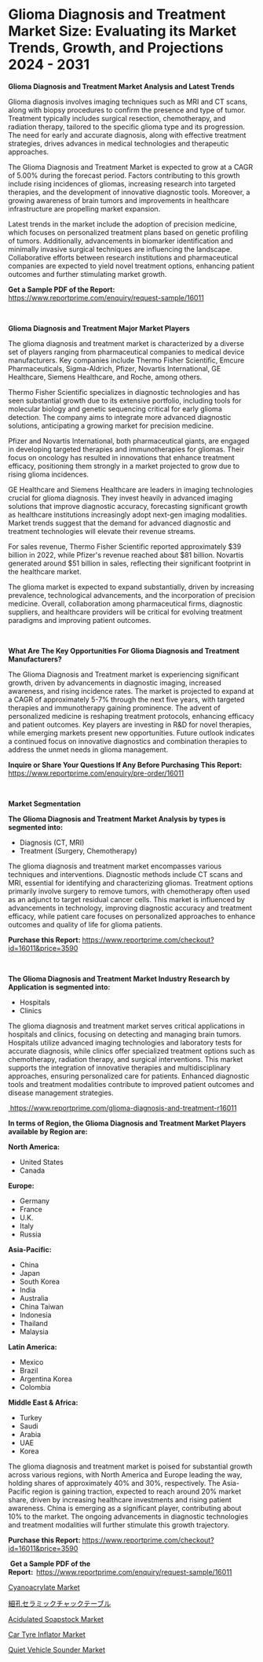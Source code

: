 <p><h1>Glioma Diagnosis and Treatment Market Size: Evaluating its Market Trends, Growth, and Projections 2024 - 2031</h1></p><p><strong>Glioma Diagnosis and Treatment Market Analysis and Latest Trends</strong></p>
<p><p>Glioma diagnosis involves imaging techniques such as MRI and CT scans, along with biopsy procedures to confirm the presence and type of tumor. Treatment typically includes surgical resection, chemotherapy, and radiation therapy, tailored to the specific glioma type and its progression. The need for early and accurate diagnosis, along with effective treatment strategies, drives advances in medical technologies and therapeutic approaches.</p><p>The Glioma Diagnosis and Treatment Market is expected to grow at a CAGR of 5.00% during the forecast period. Factors contributing to this growth include rising incidences of gliomas, increasing research into targeted therapies, and the development of innovative diagnostic tools. Moreover, a growing awareness of brain tumors and improvements in healthcare infrastructure are propelling market expansion. </p><p>Latest trends in the market include the adoption of precision medicine, which focuses on personalized treatment plans based on genetic profiling of tumors. Additionally, advancements in biomarker identification and minimally invasive surgical techniques are influencing the landscape. Collaborative efforts between research institutions and pharmaceutical companies are expected to yield novel treatment options, enhancing patient outcomes and further stimulating market growth.</p></p>
<p><strong>Get a Sample PDF of the Report:&nbsp;</strong> <a href="https://www.reportprime.com/enquiry/request-sample/16011">https://www.reportprime.com/enquiry/request-sample/16011</a></p>
<p>&nbsp;</p>
<p><strong>Glioma Diagnosis and Treatment Major Market Players</strong></p>
<p><p>The glioma diagnosis and treatment market is characterized by a diverse set of players ranging from pharmaceutical companies to medical device manufacturers. Key companies include Thermo Fisher Scientific, Emcure Pharmaceuticals, Sigma-Aldrich, Pfizer, Novartis International, GE Healthcare, Siemens Healthcare, and Roche, among others.</p><p>Thermo Fisher Scientific specializes in diagnostic technologies and has seen substantial growth due to its extensive portfolio, including tools for molecular biology and genetic sequencing critical for early glioma detection. The company aims to integrate more advanced diagnostic solutions, anticipating a growing market for precision medicine.</p><p>Pfizer and Novartis International, both pharmaceutical giants, are engaged in developing targeted therapies and immunotherapies for gliomas. Their focus on oncology has resulted in innovations that enhance treatment efficacy, positioning them strongly in a market projected to grow due to rising glioma incidences.</p><p>GE Healthcare and Siemens Healthcare are leaders in imaging technologies crucial for glioma diagnosis. They invest heavily in advanced imaging solutions that improve diagnostic accuracy, forecasting significant growth as healthcare institutions increasingly adopt next-gen imaging modalities. Market trends suggest that the demand for advanced diagnostic and treatment technologies will elevate their revenue streams.</p><p>For sales revenue, Thermo Fisher Scientific reported approximately $39 billion in 2022, while Pfizer's revenue reached about $81 billion. Novartis generated around $51 billion in sales, reflecting their significant footprint in the healthcare market.</p><p>The glioma market is expected to expand substantially, driven by increasing prevalence, technological advancements, and the incorporation of precision medicine. Overall, collaboration among pharmaceutical firms, diagnostic suppliers, and healthcare providers will be critical for evolving treatment paradigms and improving patient outcomes.</p></p>
<p>&nbsp;</p>
<p><strong>What Are The Key Opportunities For Glioma Diagnosis and Treatment Manufacturers?</strong></p>
<p><p>The Glioma Diagnosis and Treatment market is experiencing significant growth, driven by advancements in diagnostic imaging, increased awareness, and rising incidence rates. The market is projected to expand at a CAGR of approximately 5-7% through the next five years, with targeted therapies and immunotherapy gaining prominence. The advent of personalized medicine is reshaping treatment protocols, enhancing efficacy and patient outcomes. Key players are investing in R&D for novel therapies, while emerging markets present new opportunities. Future outlook indicates a continued focus on innovative diagnostics and combination therapies to address the unmet needs in glioma management.</p></p>
<p><strong>Inquire or Share Your Questions If Any Before Purchasing This Report:</strong> <a href="https://www.reportprime.com/enquiry/pre-order/16011">https://www.reportprime.com/enquiry/pre-order/16011</a></p>
<p>&nbsp;</p>
<p><strong>Market Segmentation</strong></p>
<p><strong>The Glioma Diagnosis and Treatment Market Analysis by types is segmented into:</strong></p>
<p><ul><li>Diagnosis (CT, MRI)</li><li>Treatment (Surgery, Chemotherapy)</li></ul></p>
<p><p>The glioma diagnosis and treatment market encompasses various techniques and interventions. Diagnostic methods include CT scans and MRI, essential for identifying and characterizing gliomas. Treatment options primarily involve surgery to remove tumors, with chemotherapy often used as an adjunct to target residual cancer cells. This market is influenced by advancements in technology, improving diagnostic accuracy and treatment efficacy, while patient care focuses on personalized approaches to enhance outcomes and quality of life for glioma patients.</p></p>
<p><strong>Purchase this Report:&nbsp;</strong><a href="https://www.reportprime.com/checkout?id=16011&price=3590">https://www.reportprime.com/checkout?id=16011&price=3590</a></p>
<p>&nbsp;</p>
<p><strong>The Glioma Diagnosis and Treatment Market Industry Research by Application is segmented into:</strong></p>
<p><ul><li>Hospitals</li><li>Clinics</li></ul></p>
<p><p>The glioma diagnosis and treatment market serves critical applications in hospitals and clinics, focusing on detecting and managing brain tumors. Hospitals utilize advanced imaging technologies and laboratory tests for accurate diagnosis, while clinics offer specialized treatment options such as chemotherapy, radiation therapy, and surgical interventions. This market supports the integration of innovative therapies and multidisciplinary approaches, ensuring personalized care for patients. Enhanced diagnostic tools and treatment modalities contribute to improved patient outcomes and disease management strategies.</p></p>
<p><a href="https://www.reportprime.com/glioma-diagnosis-and-treatment-r16011">&nbsp;https://www.reportprime.com/glioma-diagnosis-and-treatment-r16011</a></p>
<p><strong>In terms of Region, the Glioma Diagnosis and Treatment Market Players available by Region are:</strong></p>
<p>
    <p> <strong> North America: </strong>
        <ul>
            <li>United States</li>
            <li>Canada</li>
        </ul>
        </p> 
    <p> <strong> Europe: </strong>
        <ul>
            <li>Germany</li>
            <li>France</li>
            <li>U.K.</li>
            <li>Italy</li>
            <li>Russia</li>
        </ul>
        </p> 
    <p> <strong> Asia-Pacific: </strong>
        <ul>
            <li>China</li>
            <li>Japan</li>
            <li>South Korea</li>
            <li>India</li>
            <li>Australia</li>
            <li>China Taiwan</li>
            <li>Indonesia</li>
            <li>Thailand</li>
            <li>Malaysia</li>
        </ul>
        </p> 
    <p> <strong> Latin America: </strong>
        <ul>
            <li>Mexico</li>
            <li>Brazil</li>
            <li>Argentina Korea</li>
            <li>Colombia</li>
        </ul>
        </p> 
    <p> <strong> Middle East & Africa: </strong>
        <ul>
            <li>Turkey</li>
            <li>Saudi</li>
            <li>Arabia</li>
            <li>UAE</li>
            <li>Korea</li>
        </ul>
    </p>
    </p>
<p><p>The glioma diagnosis and treatment market is poised for substantial growth across various regions, with North America and Europe leading the way, holding shares of approximately 40% and 30%, respectively. The Asia-Pacific region is gaining traction, expected to reach around 20% market share, driven by increasing healthcare investments and rising patient awareness. China is emerging as a significant player, contributing about 10% to the market. The ongoing advancements in diagnostic technologies and treatment modalities will further stimulate this growth trajectory.</p></p>
<p><strong>Purchase this Report: </strong><a href="https://www.reportprime.com/checkout?id=16011&price=3590">https://www.reportprime.com/checkout?id=16011&price=3590</a></p>
<p>&nbsp;<strong>Get a Sample PDF of the Report:&nbsp;&nbsp;</strong><a href="https://www.reportprime.com/enquiry/request-sample/16011">https://www.reportprime.com/enquiry/request-sample/16011</a></p>
<p><strong></strong></p>
<p><p><a href="https://www.linkedin.com/pulse/evaluating-global-cyanoacrylate-market-trends-growth-opportunities-smt3f?trackingId=6GbMGHTcQV2AL%2B9aDjkSmw%3D%3D">Cyanoacrylate Market</a></p><p><a href="https://medium.com/@lavonnedefsmc/fine-pore-ceramic-chuck-table-market-%E3%81%AF-%E3%82%B3%E3%82%B9%E3%83%88%E7%AE%A1%E7%90%86%E3%81%A8%E5%8A%B9%E7%8E%87%E5%90%91%E4%B8%8A%E3%82%92%E5%84%AA%E5%85%88%E3%81%97%E3%81%BE%E3%81%99-%E3%81%95%E3%82%89%E3%81%AB-%E5%A0%B1%E5%91%8A%E6%9B%B8%E3%81%AF%E5%B8%82%E5%A0%B4%E3%81%AE%E9%9C%80%E8%A6%81%E9%9D%A2%E3%81%A8%E4%BE%9B%E7%B5%A6%E9%9D%A2%E3%81%AE%E4%B8%A1%E6%96%B9%E3%82%92%E3%82%AB%E3%83%90%E3%83%BC%E3%81%97%E3%81%A6%E3%81%84%E3%81%BE%E3%81%99-fine-pore-0caa7157d40e">細孔セラミックチャックテーブル</a></p><p><a href="https://medium.com/@beaugrant95/strategic-roadmap-global-acidulated-soapstock-market-insights-and-opportunities-2024-2031-720c2bf53a86">Acidulated Soapstock Market</a></p><p><a href="https://issuu.com/reportprime-2/docs/car-tyre-inflator-market-size-2030._8636190be62bda">Car Tyre Inflator Market</a></p><p><a href="https://issuu.com/reportprime-2/docs/quiet-vehicle-sounder-market-size-2_2f402c9b8bd7db">Quiet Vehicle Sounder Market</a></p></p>